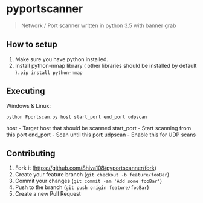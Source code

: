 # pyportscanner
> Network / Port scanner written in python 3.5 with banner grab

## How to setup

1. Make sure you have python installed.
2. Install python-nmap library ( other libraries should be installed by default ).
`pip install python-nmap`

## Executing

Windows & Linux:

```
python Fportscan.py host start_port end_port udpscan
```
host - Target host that should be scanned
start_port - Start scanning from this port
end_port - Scan until this port
udpscan - Enable this for UDP scans

## Contributing

1. Fork it (<https://github.com/Shiva108/pyportscanner/fork>)
2. Create your feature branch (`git checkout -b feature/fooBar`)
3. Commit your changes (`git commit -am 'Add some fooBar'`)
4. Push to the branch (`git push origin feature/fooBar`)
5. Create a new Pull Request
